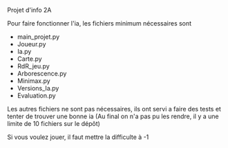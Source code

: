 Projet d'info 2A

Pour faire fonctionner l'ia, les fichiers minimum nécessaires sont
- main_projet.py
- Joueur.py
- Ia.py
- Carte.py
- RdR_jeu.py
- Arborescence.py
- Minimax.py
- Versions_Ia.py
- Evaluation.py

Les autres fichiers ne sont pas nécessaires, ils ont servi a faire des tests et tenter de trouver une bonne ia
(Au final on n'a pas pu les rendre, il y a une limite de 10 fichiers sur le dépôt)

Si vous voulez jouer, il faut mettre la difficulte à -1
